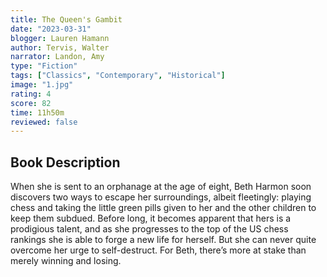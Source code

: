 ```yaml
---
title: The Queen's Gambit
date: "2023-03-31"
blogger: Lauren Hamann
author: Tervis, Walter
narrator: Landon, Amy
type: "Fiction"
tags: ["Classics", "Contemporary", "Historical"]
image: "1.jpg"
rating: 4
score: 82
time: 11h50m
reviewed: false
---
```


## Book Description

When she is sent to an orphanage at the age of eight, Beth Harmon soon discovers two ways to escape her surroundings, albeit fleetingly: playing chess and taking the little green pills given to her and the other children to keep them subdued. Before long, it becomes apparent that hers is a prodigious talent, and as she progresses to the top of the US chess rankings she is able to forge a new life for herself. But she can never quite overcome her urge to self-destruct. For Beth, there’s more at stake than merely winning and losing.
